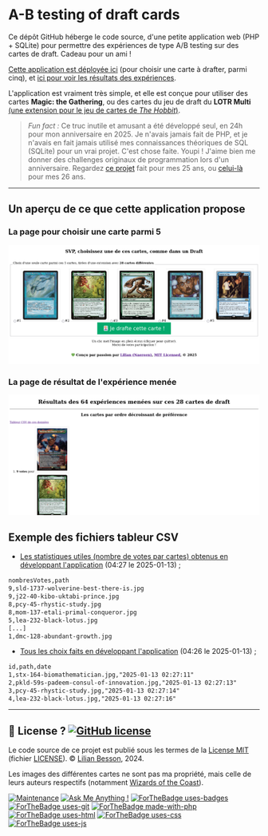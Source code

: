 # A-B testing of draft cards

Ce dépôt GitHub héberge le code source, d'une petite application web (PHP + SQLite) pour permettre des expériences de type A/B testing sur des cartes de draft. Cadeau pour un ami !

[Cette application est déployée ici](https://perso.crans.org/besson/publis/A-B-testing-of-draft-cards/index.php) (pour choisir une carte à drafter, parmi cinq),
et [ici pour voir les résultats des expériences](https://perso.crans.org/besson/publis/A-B-testing-of-draft-cards/resultats.php).

L'application est vraiment très simple, et elle est conçue pour utiliser des cartes **Magic: the Gathering**,
ou des cartes du jeu de draft du **LOTR Multi** [(une extension pour le jeu de cartes de <i>The Hobbit</i>)](http://hobbitdraftgame.free.fr/Download.html).

> *Fun fact :* Ce truc inutile et amusant a été développé seul, en 24h pour mon anniversaire en 2025. Je n'avais jamais fait de PHP, et je n'avais en fait jamais utilisé mes connaissances théoriques de SQL (SQLite) pour un vrai projet. C'est chose faite. Youpi !
> J'aime bien me donner des challenges originaux de programmation lors d'un anniversaire. Regardez [ce projet](https://github.com/Naereen/Chasse-aux-tr-sors-au-Louvre-pour-mes-25-ans) fait pour mes 25 ans, ou [celui-là](https://github.com/Naereen/GMusicBrowser-FullScreen-WebApp) pour mes 26 ans.

----

## Un aperçu de ce que cette application propose

### La page pour choisir une carte parmi 5
![screenshots/screenshots-index.png](screenshots/screenshots-index.png)

### La page de résultat de l'expérience menée
![screenshots/screenshots-resultats.png](screenshots/screenshots-resultats.png)

## Exemple des fichiers tableur CSV

- [Les statistiques utiles (nombre de votes par cartes) obtenus en développant l'application](csv/statsOnVotes_2025-01-13_03_27.csv) (04:27 le 2025-01-13) ;

```csv
nombresVotes,path
9,sld-1737-wolverine-best-there-is.jpg
9,j22-40-kibo-uktabi-prince.jpg
8,pcy-45-rhystic-study.jpg
8,mom-137-etali-primal-conqueror.jpg
5,lea-232-black-lotus.jpg
[...]
1,dmc-128-abundant-growth.jpg

```

- [Tous les choix faits en développant l'application](csv/statsFullExperiments_2025-01-13_03_26.csv) (04:26 le 2025-01-13) ;

```csv
id,path,date
1,stx-164-biomathematician.jpg,"2025-01-13 02:27:11"
2,pkld-59s-padeem-consul-of-innovation.jpg,"2025-01-13 02:27:13"
3,pcy-45-rhystic-study.jpg,"2025-01-13 02:27:14"
4,lea-232-black-lotus.jpg,"2025-01-13 02:27:16"
```

----

## :scroll: License ? [![GitHub license](https://img.shields.io/github/license/Naereen/A-B-testing-of-draft-cards)](https://github.com/Naereen/A-B-testing-of-draft-cards/blob/master/LICENSE)
Le code source de ce projet est publié sous les termes de la [License MIT](https://lbesson.mit-license.org/) (fichier [LICENSE](LICENSE)).
© [Lilian Besson](https://GitHub.com/Naereen), 2024.

Les images des différentes cartes ne sont pas ma propriété, mais celle de leurs auteurs respectifs (notamment [Wizards of the Coast](https://magic.wizards.com/)).

[![Maintenance](https://img.shields.io/badge/Maintained%3F-yes-green.svg)](https://GitHub.com/Naereen/A-B-testing-of-draft-cards/graphs/commit-activity)
[![Ask Me Anything !](https://img.shields.io/badge/Ask%20me-anything-1abc9c.svg)](https://GitHub.com/Naereen/ama)
[![ForTheBadge uses-badges](http://ForTheBadge.com/images/badges/uses-badges.svg)](http://ForTheBadge.com)
[![ForTheBadge uses-git](http://ForTheBadge.com/images/badges/uses-git.svg)](https://GitHub.com/)
[![ForTheBadge made-with-php](http://ForTheBadge.com/images/badges/made-with-php.svg)](http://ForTheBadge.com)
[![ForTheBadge uses-html](http://ForTheBadge.com/images/badges/uses-html.svg)](http://ForTheBadge.com)
[![ForTheBadge uses-css](http://ForTheBadge.com/images/badges/uses-css.svg)](http://ForTheBadge.com)
[![ForTheBadge uses-js](http://ForTheBadge.com/images/badges/uses-js.svg)](http://ForTheBadge.com)
